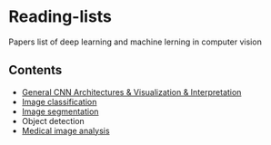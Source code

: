 # Reading-lists
Papers list of deep learning and machine lerning in computer vision
## Contents
* [General CNN Architectures & Visualization & Interpretation](https://github.com/Zakiyi/Paper-lists/blob/master/convolutional%20neural%20networks.md) 
* [Image classification](https://github.com/Zakiyi/Paper-lists/blob/master/image%20classification.md)
* [Image segmentation](https://github.com/Zakiyi/Paper-lists/blob/master/semantic%20segmentation.md)
* Object detection
* [Medical image analysis](https://github.com/Zakiyi/Paper-lists/blob/master/medical%20image%20analysis.md)

